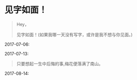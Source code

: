 # 见字如面！

> Hey，
>
> 见字如面！\(如果我哪一天没有写字，或许是我不想与你见面。\)

2017-07-06:



2017-07-13:

> 只要想起一生中后悔的事,梅花便落满了南山。

2017-08-14:

